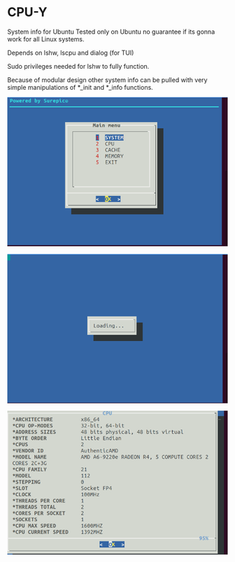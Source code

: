 # CPU-Y
System info for Ubuntu
Tested only on Ubuntu no guarantee if its gonna work for all Linux systems.

Depends on lshw, lscpu and dialog (for TUI)

Sudo privileges needed for lshw to fully function.

Because of modular design other system info can be pulled with very simple manipulations of *_init and *_info functions.

![Screenshot](screen1.png)

![Screenshot](screen2.png)

![Screenshot](screen3.png)
